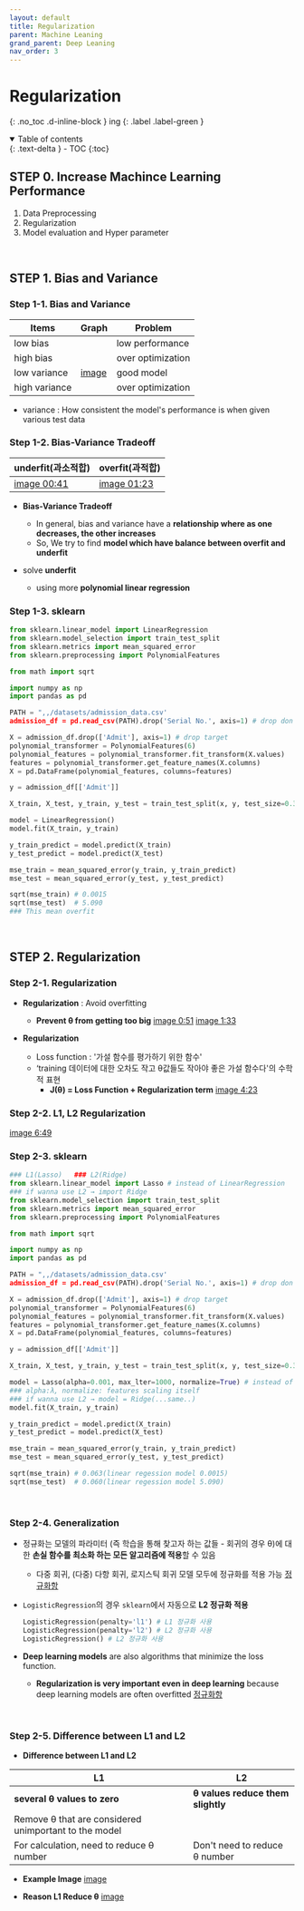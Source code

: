 ```yaml
---
layout: default
title: Regularization
parent: Machine Leaning
grand_parent: Deep Leaning
nav_order: 3
---
```


# Regularization
{: .no_toc .d-inline-block }
ing
{: .label .label-green }
<details open markdown="block">
  <summary>
    Table of contents
  </summary>
  {: .text-delta }
- TOC
{:toc}
</details>

<!------------------------------------ STEP ------------------------------------>
## STEP 0. Increase Machince Learning Performance

1. Data Preprocessing
2. Regularization
3. Model evaluation and Hyper parameter

<br>

<!------------------------------------ STEP ------------------------------------>
## STEP 1. Bias and Variance

### Step 1-1. Bias and Variance

|Items|Graph|Problem|
|---|---|---|
|low bias||low performance|
|high bias||over optimization|
|low variance|[image](https://www.codeit.kr/learn/3339)|good model|
|high variance||over optimization|

* variance : How consistent the model's performance is when given various test data


### Step 1-2.	Bias-Variance Tradeoff
|underfit(과소적합)|overfit(과적합)|
|---|---|
|[image 00:41](https://www.codeit.kr/learn/3341)|[image 01:23](https://www.codeit.kr/learn/3341)|

* **Bias-Variance Tradeoff** 
	* In general, bias and variance have a **relationship where as one decreases, the other increases**
	* So, We try to find **model which have balance between overfit and underfit**

* solve **underfit**
	* using more **polynomial linear regression**

### Step 1-3. sklearn

```python
from sklearn.linear_model import LinearRegression
from sklearn.model_selection import train_test_split
from sklearn.metrics import mean_squared_error
from sklearn.preprocessing import PolynomialFeatures

from math import sqrt

import numpy as np
import pandas as pd

PATH = ",,/datasets/admission_data.csv'
admission_df = pd.read_csv(PATH).drop('Serial No.', axis=1)	# drop don't need columns

X = admission_df.drop(['Admit'], axis=1) # drop target
polynomial_transformer = PolynomialFeatures(6)
polynomial_features = polynomial_transformer.fit_transform(X.values)
features = polynomial_transformer.get_feature_names(X.columns)
X = pd.DataFrame(polynomial_features, columns=features)

y = admission_df[['Admit']]

X_train, X_test, y_train, y_test = train_test_split(x, y, test_size=0.3, random_state=5)

model = LinearRegression()
model.fit(X_train, y_train)

y_train_predict = model.predict(X_train)
y_test_predict = model.predict(X_test)

mse_train = mean_squared_error(y_train, y_train_predict)
mse_test = mean_squared_error(y_test, y_test_predict)

sqrt(mse_train) # 0.0015
sqrt(mse_test)	# 5.090
### This mean overfit
```

<br>

<!------------------------------------ STEP ------------------------------------>
## STEP 2. Regularization

### Step 2-1. Regularization

* **Regularization** : Avoid overfitting
	*  **Prevent θ from getting too big**
	[image 0:51](https://www.codeit.kr/learn/3346)
	[image 1:33](https://www.codeit.kr/learn/3346)

* **Regularization**
	* Loss function : '가설 함수를 평가하기 위한 함수'
	* ‘training 데이터에 대한 오차도 작고 θ값들도 작아야 좋은 가설 함수다'의 수학적 표현
		* **J(θ) = Loss Function + Regularization term**
		[image 4:23](https://www.codeit.kr/learn/3348)
  
### Step 2-2. L1, L2 Regularization 
[image 6:49](https://www.codeit.kr/learn/3348)

### Step 2-3. sklearn

```python
### L1(Lasso)	### L2(Ridge)
from sklearn.linear_model import Lasso # instead of LinearRegression
### if wanna use L2 → import Ridge
from sklearn.model_selection import train_test_split
from sklearn.metrics import mean_squared_error
from sklearn.preprocessing import PolynomialFeatures

from math import sqrt

import numpy as np
import pandas as pd

PATH = ",,/datasets/admission_data.csv'
admission_df = pd.read_csv(PATH).drop('Serial No.', axis=1)	# drop don't need columns

X = admission_df.drop(['Admit'], axis=1) # drop target
polynomial_transformer = PolynomialFeatures(6)
polynomial_features = polynomial_transformer.fit_transform(X.values)
features = polynomial_transformer.get_feature_names(X.columns)
X = pd.DataFrame(polynomial_features, columns=features)

y = admission_df[['Admit']]

X_train, X_test, y_train, y_test = train_test_split(x, y, test_size=0.3, random_state=5)

model = Lasso(alpha=0.001, max_lter=1000, normalize=True) # instead of LinearRegression() 
### alpha:λ, normalize: features scaling itself
### if wanna use L2 → model = Ridge(...same..)
model.fit(X_train, y_train)

y_train_predict = model.predict(X_train)
y_test_predict = model.predict(X_test)

mse_train = mean_squared_error(y_train, y_train_predict)
mse_test = mean_squared_error(y_test, y_test_predict)

sqrt(mse_train) # 0.063(linear regession model 0.0015)
sqrt(mse_test)	# 0.060(linear regession model 5.090)
```

<br>

<!------------------------------------ STEP ------------------------------------>
### Step 2-4. Generalization

* 정규화는 모델의 파라미터 (즉 학습을 통해 찾고자 하는 값들 - 회귀의 경우 θ)에 대한 **손실 함수를 최소화 하는 모든 알고리즘에 적용**할 수 있음
	* 다중 회귀, (다중) 다항 회귀, 로지스틱 회귀 모델 모두에 정규화를 적용 가능
	[정규화항](https://www.codeit.kr/learn/3350)

* `LogisticRegression`의 경우 `sklearn`에서 자동으로 **L2 정규화 적용**

	```python
	LogisticRegression(penalty='l1') # L1 정규화 사용 
	LogisticRegression(penalty='l2') # L2 정규화 사용 
	LogisticRegression() # L2 정규화 사용
	```

*  **Deep learning models** are also algorithms that minimize the loss function. 
	* **Regularization is very important even in deep learning** because deep learning models are often overfitted
[정규화항](https://www.codeit.kr/learn/3350)

<br>

<!------------------------------------ STEP ------------------------------------>
### Step 2-5. Difference between L1 and L2

* **Difference between L1 and L2**

|L1|L2|
|---|---|
|**several θ values ​​to zero**|**θ values reduce them slightly**|
|Remove θ that are considered unimportant to the model||
|For calculation, need to reduce θ number|Don't need to reduce θ number|

* **Example Image**
[image](https://www.codeit.kr/learn/3354)

* **Reason L1 Reduce θ**
[image](https://www.codeit.kr/learn/3354)
